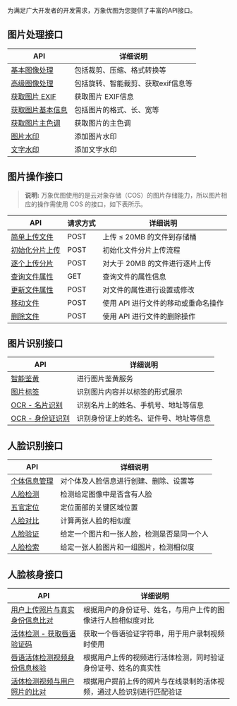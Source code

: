 为满足广大开发者的开发需求，万象优图为您提供了丰富的API接口。

## 图片处理接口
| API       | 详细说明                          |
| -------- | ----------------------------- |
| [基本图像处理](/doc/product/460/6929) | 包括裁剪、压缩、格式转换等 |
| [高级图像处理](/doc/product/460/6925)    |包括旋转、智能裁剪、获取exif信息等 |
|  [获取图片 EXIF](/doc/product/460/6926) |获取图片 EXIF信息 |
|  [获取图片基本信息](/doc/product/460/6927) | 包括图片的格式、长、宽等|
| [获取图片主色调](/doc/product/460/6928)  |获取图片的主色调  |
| [图片水印](/doc/product/460/6930) | 添加图片水印 |
|   [文字水印](/doc/product/460/6951)    |添加文字水印 |
## 图片操作接口

> **说明:**
> 万象优图使用的是云对象存储（COS）的图片存储能力，所以图片相应的操作需使用 COS 的接口，如下表所示。

| API      | 请求方式 | 详细说明                                    |
| ------- | ---- | --------------------------------------- |
| [简单上传文件](/doc/api/435/6066)  | POST | 上传 ≤ 20MB 的文件到存储桶        |
| [初始化分片上传](/doc/api/435/6067)  | POST | 初始化文件分片上传流程      |
|  [逐个上传分片](/doc/api/435/6068)   | POST |  对大于 20MB 的文件进行逐片上传   |
| [查询文件属性](/doc/api/435/6069)  | GET  |   查询文件的属性信息      |
| [更新文件属性](/doc/api/435/6072)   | POST |  对文件的属性进行设置或修改      |
|   [移动文件](/doc/product/436/6730)    | POST |使用 API 进行文件的移动或重命名操作|
|  [删除文件](/doc/product/436/6073)  | POST | 使用 API 进行文件的删除操作 |

## 图片识别接口

| API        | 详细说明                          |
| --------- | ----------------------------- |
|  [智能鉴黄](/doc/product/460/6900) |进行图片鉴黄服务|
|    [图片标签](/doc/product/460/6899)     |识别图片内容并以标签的形式展示|
|  [OCR - 名片识别](/doc/product/460/6894)  |识别名片上的姓名、手机号、地址等信息 |
|   [OCR - 身份证识别](/doc/product/460/6895)|识别身份证上的姓名、证件号、地址等信息 |


## 人脸识别接口

| API     | 详细说明                               |
| ------ | ---------------------------------- |
| [个体信息管理](/document/product/460/6896) |对个体及人脸信息进行创建、删除、设置等 |
| [人脸检测](/document/product/460/7401)   | 检测给定图像中是否含有人脸 |
| [五官定位](/document/product/460/7400)   | 定位面部的关键区域位置 |
| [人脸对比](/doc/product/460/6897)   | 计算两张人脸的相似度      |
| [人脸验证](/document/product/460/8107)  | 给定一个图片和一张人脸，检测是否是同一个人|
| [人脸检索](/doc/product/460/6898)   |   给定一张人脸图片和一组图片，检测相似度   |

## 人脸核身接口

|API                | 详细说明                               |
| ----------------- | ---------------------------------- |
|  [用户上传照片与真实身份信息比对](/document/product/460/8171) | 根据用户的身份证号、姓名，与用户上传的图像进行人脸相似度对比 |
|  [活体检测 - 获取唇语验证码](/document/product/460/8170)     | 获取一个唇语验证字符串，用于用户录制视频时使用 |
|  [唇语活体检测视频身份信息核验](/document/product/460/8169)  | 根据用户上传的视频进行活体检测，同时验证身份证号、姓名的真实性|
|  [活体检测视频与用户照片的比对](/document/product/460/8168)    |根据用户提前上传的照片与在线录制的活体视频，通过人脸识别进行匹配验证 |

